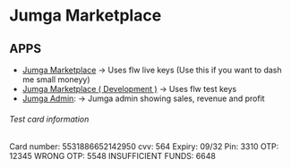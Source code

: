 # Jumga Marketplace

## APPS

- [Jumga Marketplace](https://jumga.xyz) -> Uses flw live keys (Use this if you want to dash me small moneyy)
- [Jumga Marketplace ( Development )](https://dev.jumga.xyz) -> Uses flw test keys
- [Jumga Admin](https://admin.jumga.xyz): -> Jumga admin showing sales, revenue and profit

###### Test card information

Card number: 5531886652142950
cvv: 564
Expiry: 09/32
Pin: 3310
OTP: 12345
WRONG OTP: 5548
INSUFFICIENT FUNDS: 6648

<!--
 Card validation
 https://www.w3resource.com/javascript/form/credit-card-validation.php
 -->
